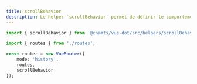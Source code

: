 ```yaml
---
title: scrollBehavior
description: Le helper `scrollBehavior` permet de définir le comportement du scroll lors de la navigation avec [Vue Router](https://v3.router.vuejs.org/).
---
```


<doc-tabs>

<doc-tab-item label="Utilisation">

```ts
import { scrollBehavior } from '@cnamts/vue-dot/src/helpers/scrollBehavior';

import { routes } from './routes';

const router = new VueRouter({
	mode: 'history',
	routes,
	scrollBehavior
});
```

</doc-tab-item>

<doc-tab-item label="API">
<doc-api name="helpers/scroll-behavior"></doc-api>
</doc-tab-item>

</doc-tabs>
